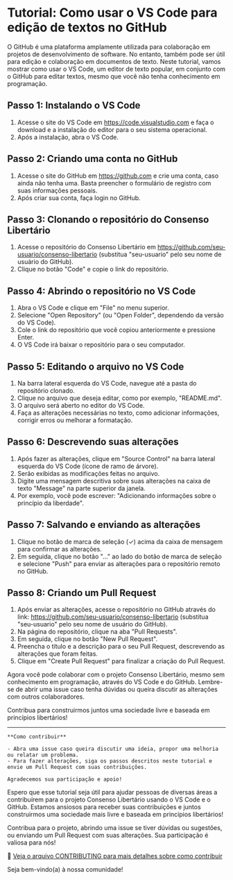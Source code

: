 # Tutorial: Como usar o VS Code para edição de textos no GitHub

O GitHub é uma plataforma amplamente utilizada para colaboração em projetos de desenvolvimento de software. No entanto, também pode ser útil para edição e colaboração em documentos de texto. Neste tutorial, vamos mostrar como usar o VS Code, um editor de texto popular, em conjunto com o GitHub para editar textos, mesmo que você não tenha conhecimento em programação.

## Passo 1: Instalando o VS Code

1. Acesse o site do VS Code em https://code.visualstudio.com e faça o download e a instalação do editor para o seu sistema operacional.
2. Após a instalação, abra o VS Code.

## Passo 2: Criando uma conta no GitHub

1. Acesse o site do GitHub em https://github.com e crie uma conta, caso ainda não tenha uma. Basta preencher o formulário de registro com suas informações pessoais.
2. Após criar sua conta, faça login no GitHub.

## Passo 3: Clonando o repositório do Consenso Libertário

1. Acesse o repositório do Consenso Libertário em https://github.com/seu-usuario/consenso-libertario (substitua "seu-usuario" pelo seu nome de usuário do GitHub).
2. Clique no botão "Code" e copie o link do repositório.

## Passo 4: Abrindo o repositório no VS Code

1. Abra o VS Code e clique em "File" no menu superior.
2. Selecione "Open Repository" (ou "Open Folder", dependendo da versão do VS Code).
3. Cole o link do repositório que você copiou anteriormente e pressione Enter.
4. O VS Code irá baixar o repositório para o seu computador.

## Passo 5: Editando o arquivo no VS Code

1. Na barra lateral esquerda do VS Code, navegue até a pasta do repositório clonado.
2. Clique no arquivo que deseja editar, como por exemplo, "README.md".
3. O arquivo será aberto no editor do VS Code.
4. Faça as alterações necessárias no texto, como adicionar informações, corrigir erros ou melhorar a formatação.

## Passo 6: Descrevendo suas alterações

1. Após fazer as alterações, clique em "Source Control" na barra lateral esquerda do VS Code (ícone de ramo de árvore).
2. Serão exibidas as modificações feitas no arquivo.
3. Digite uma mensagem descritiva sobre suas alterações na caixa de texto "Message" na parte superior da janela.
4. Por exemplo, você pode escrever: "Adicionando informações sobre o princípio da liberdade".

## Passo 7: Salvando e enviando as alterações

1. Clique no botão de marca de seleção (✓) acima da caixa de mensagem para confirmar as alterações.
2. Em seguida, clique no botão "..." ao lado do botão de marca de seleção e selecione "Push" para enviar as
alterações para o repositório remoto no GitHub.

## Passo 8: Criando um Pull Request

1. Após enviar as alterações, acesse o repositório no GitHub através do link: https://github.com/seu-usuario/consenso-libertario (substitua "seu-usuario" pelo seu nome de usuário do GitHub).
2. Na página do repositório, clique na aba "Pull Requests".
3. Em seguida, clique no botão "New Pull Request".
4. Preencha o título e a descrição para o seu Pull Request, descrevendo as alterações que foram feitas.
5. Clique em "Create Pull Request" para finalizar a criação do Pull Request.

Agora você pode colaborar com o projeto Consenso Libertário, mesmo sem conhecimento em programação, através do VS Code e do GitHub. Lembre-se de abrir uma issue caso tenha dúvidas ou queira discutir as alterações com outros colaboradores.

Contribua para construirmos juntos uma sociedade livre e baseada em princípios libertários!

---
```
**Como contribuir**

- Abra uma issue caso queira discutir uma ideia, propor uma melhoria ou relatar um problema.
- Para fazer alterações, siga os passos descritos neste tutorial e envie um Pull Request com suas contribuições.

Agradecemos sua participação e apoio!

```

Espero que esse tutorial seja útil para ajudar pessoas de diversas áreas a contribuírem para o projeto Consenso Libertário usando o VS Code e o GitHub. Estamos ansiosos para receber suas contribuições e juntos construirmos uma sociedade mais livre e baseada em princípios libertários!

Contribua para o projeto, abrindo uma issue se tiver dúvidas ou sugestões, ou enviando um Pull Request com suas alterações. Sua participação é valiosa para nós!

🔗 [Veja o arquivo CONTRIBUTING para mais detalhes sobre como contribuir](CONTRIBUTING.md)

Seja bem-vindo(a) à nossa comunidade!
